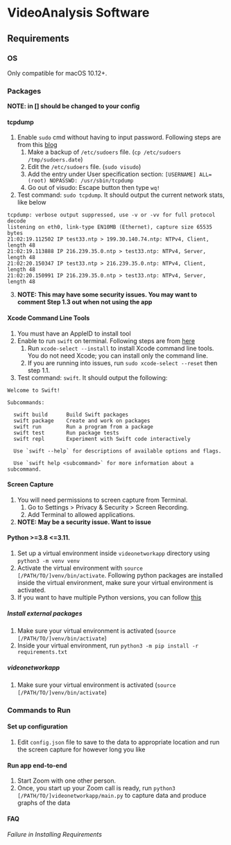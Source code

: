 # VideoAnalysis Software

## Requirements

### OS
Only compatible for macOS 10.12+.

### Packages

<!-- #### FFmpeg (Might not need it if doing screencapture command instead)
1. `git clone git@github.com:FFmpeg/FFmpeg.git`.
2. Before, installing add the following changes from `0001-added-milliseconds-to-filename.patch`.
3. `cd FFmpeg`: enter FFmpeg library to install
4. Follow installation from `ffmpeg` library: [link](https://github.com/FFmpeg/FFmpeg/blob/master/INSTALL.md). 
    1. To enable `libfontconfig`, install package libfontconfig1-dev
    2. Follow `./configure --help` to get some of the enabled extensions. In order to get drawtext filter to work, run `./configure --enable-libfreetype --enable-libfontconfig`.  -->

**NOTE: in [] should be changed to your config**

#### tcpdump
1. Enable `sudo` cmd without having to input password. Following steps are from this [blog](http://www.linuxtechnotes.com/2015/10/how-to-give-sudo-access-to-user-run.html) 
    1. Make a backup of `/etc/sudoers` file. (`cp /etc/sudoers /tmp/sudoers.date`)
    2. Edit the `/etc/sudoers` file. (`sudo visudo`)
    3. Add the entry under User specification section: `[USERNAME] ALL=(root) NOPASSWD: /usr/sbin/tcpdump` 
    4. Go out of visudo: Escape button then type `wq!`
2. Test command: `sudo tcpdump`. It should output the current network stats, like below
```
tcpdump: verbose output suppressed, use -v or -vv for full protocol decode
listening on eth0, link-type EN10MB (Ethernet), capture size 65535 bytes
21:02:19.112502 IP test33.ntp > 199.30.140.74.ntp: NTPv4, Client, length 48
21:02:19.113888 IP 216.239.35.0.ntp > test33.ntp: NTPv4, Server, length 48
21:02:20.150347 IP test33.ntp > 216.239.35.0.ntp: NTPv4, Client, length 48
21:02:20.150991 IP 216.239.35.0.ntp > test33.ntp: NTPv4, Server, length 48
``` 
3. **NOTE: This may have some security issues. You may want to comment Step 1.3 out when not using the app**

#### Xcode Command Line Tools
1. You must have an AppleID to install tool
2. Enable to run `swift` on terminal. Following steps are from [here](https://apple.stackexchange.com/questions/254380/why-am-i-getting-an-invalid-active-developer-path-when-attempting-to-use-git-a)
    1. Run `xcode-select --install` to install Xcode command line tools. You do not need Xcode; you can install only the command line.
    2. If you are running into issues, run `sudo xcode-select --reset` then step 1.1.
2. Test command: `swift`. It should output the following:
```
Welcome to Swift!

Subcommands:

  swift build      Build Swift packages
  swift package    Create and work on packages
  swift run        Run a program from a package
  swift test       Run package tests
  swift repl       Experiment with Swift code interactively

  Use `swift --help` for descriptions of available options and flags.

  Use `swift help <subcommand>` for more information about a subcommand.
```

#### Screen Capture 
1. You will need permissions to screen capture from Terminal. 
    1. Go to Settings > Privacy & Security > Screen Recording. 
    2. Add Terminal to allowed applications.
2. **NOTE: May be a security issue. Want to issue**

#### Python >=3.8 <=3.11.
1. Set up a virtual environment inside `videonetworkapp` directory using `python3 -m venv venv`
2. Activate the virtual environment with `source [/PATH/TO/]venv/bin/activate`. Following python packages are installed inside the virtual environment, make sure your virtual environment is activated.
3. If you want to have multiple Python versions, you can follow [this](https://stackoverflow.com/questions/36968425/how-can-i-install-multiple-versions-of-python-on-latest-os-x-and-use-them-in-par)

##### Install external packages
1. Make sure your virtual environment is activated (`source [/PATH/TO/]venv/bin/activate`)
2. Inside your virtual environment, run `python3 -m pip install -r requirements.txt`

<!-- ##### setuptools 
1. `pip3 install setuptools`

##### scapy
1. Follow the download and installation guidelines [here](https://scapy.readthedocs.io/en/latest/installation.html#installing-scapy-v2-x)
    1. `pip3 install scapy` inside your virtual environment `venv` -->

##### videonetworkapp
1. Make sure your virtual environment is activated (`source [/PATH/TO/]venv/bin/activate`)
<!-- 2. Inside `videonetworkapp/`, run `python3 -m pip install -e .` -->

### Commands to Run

#### Set up configuration
1. Edit `config.json` file to save to the data to appropriate location and run the screen capture for however long you like
<!-- 2. To get the appropriate device index, run `ffmpeg -f avfoundation -list_devices true -i ""`. Choose the number in `[]` that correspond to screen capture for video -->

#### Run app end-to-end
1. Start Zoom with one other person. 
2. Once, you start up your Zoom call is ready, run `python3 [/PATH/TO/]videonetworkapp/main.py` to capture data and produce graphs of the data 
<!-- #### Capture Zoom Screen
1. Activate virtual environment with `source /path/to/env/bin/activate`
2. `cd videonetworkapp` 
3. `python3 capture/tcpdump_cmd.py` -->

#### FAQ
###### Failure in Installing Requirements
<!-- 1. What if you run into `ERROR: fontconfig not found using pkg-config` when running `./configure --enable-libfreetype --enable-libfontconfig`? 
Make sure `fontconfig` and `pkg-config` is installed. You can install through `brew install fontconfig pkg-config` -->

